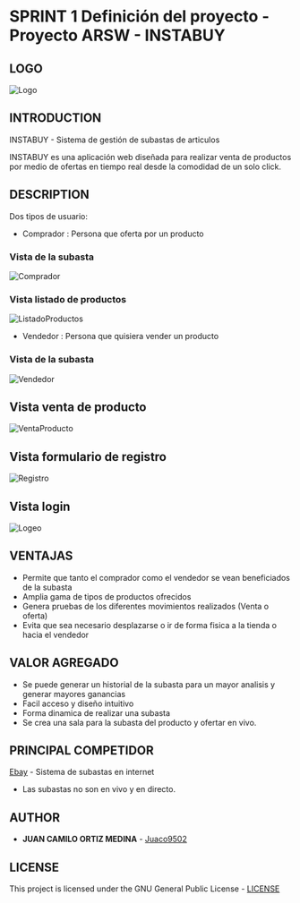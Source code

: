 # SPRINT 1 Definición del proyecto - Proyecto ARSW - INSTABUY

## LOGO

![Logo](img/logo1.PNG)

## INTRODUCTION

INSTABUY - Sistema de gestión de subastas de articulos

INSTABUY es una aplicación web diseñada para realizar venta de productos por medio de ofertas en tiempo real desde la comodidad de un solo click.

## DESCRIPTION

Dos tipos de usuario: 

* Comprador : Persona que oferta por un producto	

### Vista de la subasta 

![Comprador](img/comprador.PNG)

### Vista listado de productos

![ListadoProductos](img/listadoProductos.PNG)
	
* Vendedor : Persona que quisiera vender un producto

### Vista de la subasta

![Vendedor](img/vendedor.PNG)


## Vista venta de producto

![VentaProducto](img/ventaProducto.PNG)



## Vista formulario de registro

![Registro](img/registro.PNG)

## Vista login

![Logeo](img/logeo.PNG)


## VENTAJAS
* Permite que tanto el comprador como el vendedor se vean beneficiados de la subasta
* Amplia gama de tipos de productos ofrecidos
* Genera pruebas de los diferentes movimientos realizados (Venta o oferta)
* Evita que sea necesario desplazarse o ir de forma fisica a la tienda o hacia el vendedor

## VALOR AGREGADO

* Se puede generar un historial de la subasta para un mayor analisis y generar mayores ganancias
* Facil acceso y diseño intuitivo
* Forma dinamica de realizar una subasta
* Se crea una sala para la subasta del producto y ofertar en vivo.

## PRINCIPAL COMPETIDOR
[Ebay](https://www.ebay.com/) - Sistema de subastas en internet
* Las subastas no son en vivo y en directo.

 
## AUTHOR

* **JUAN CAMILO ORTIZ MEDINA** - [Juaco9502](https://github.com/juaco9502)


## LICENSE

This project is licensed under the GNU General Public License - [LICENSE](LICENSE) 